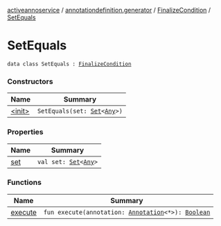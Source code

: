 [activeannoservice](../../../index.md) / [annotationdefinition.generator](../../index.md) / [FinalizeCondition](../index.md) / [SetEquals](./index.md)

# SetEquals

`data class SetEquals : `[`FinalizeCondition`](../index.md)

### Constructors

| Name | Summary |
|---|---|
| [&lt;init&gt;](-init-.md) | `SetEquals(set: `[`Set`](https://kotlinlang.org/api/latest/jvm/stdlib/kotlin.collections/-set/index.html)`<`[`Any`](https://kotlinlang.org/api/latest/jvm/stdlib/kotlin/-any/index.html)`>)` |

### Properties

| Name | Summary |
|---|---|
| [set](set.md) | `val set: `[`Set`](https://kotlinlang.org/api/latest/jvm/stdlib/kotlin.collections/-set/index.html)`<`[`Any`](https://kotlinlang.org/api/latest/jvm/stdlib/kotlin/-any/index.html)`>` |

### Functions

| Name | Summary |
|---|---|
| [execute](execute.md) | `fun execute(annotation: `[`Annotation`](../../../document.annotation/-annotation.md)`<*>): `[`Boolean`](https://kotlinlang.org/api/latest/jvm/stdlib/kotlin/-boolean/index.html) |
